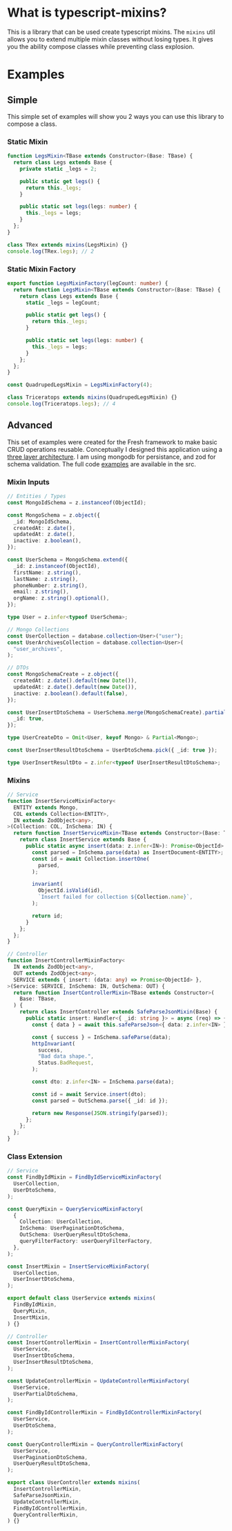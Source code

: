 # What is typescript-mixins?

This is a library that can be used create typescript mixins. The `mixins` util
allows you to extend multiple mixin classes without losing types. It gives you
the ability compose classes while preventing class explosion.

# Examples

## Simple

This simple set of examples will show you 2 ways you can use this library to
compose a class.

### Static Mixin

```ts
function LegsMixin<TBase extends Constructor>(Base: TBase) {
  return class Legs extends Base {
    private static _legs = 2;

    public static get legs() {
      return this._legs;
    }

    public static set legs(legs: number) {
      this._legs = legs;
    }
  };
}

class TRex extends mixins(LegsMixin) {}
console.log(TRex.legs); // 2
```

### Static Mixin Factory

```ts
export function LegsMixinFactory(legCount: number) {
  return function LegsMixin<TBase extends Constructor>(Base: TBase) {
    return class Legs extends Base {
      static _legs = legCount;

      public static get legs() {
        return this._legs;
      }

      public static set legs(legs: number) {
        this._legs = legs;
      }
    };
  };
}

const QuadrupedLegsMixin = LegsMixinFactory(4);

class Triceratops extends mixins(QuadrupedLegsMixin) {}
console.log(Triceratops.legs); // 4
```

## Advanced

This set of examples were created for the Fresh framework to make basic CRUD
operations reusable. Conceptually I designed this application using a
[three layer architecture](https://ctrly.blog/nodejs-layered-architecture/). I
am using mongodb for persistance, and zod for schema validation. The full code
[examples](./example/) are available in the src.

### Mixin Inputs

```ts
// Entities / Types
const MongoIdSchema = z.instanceof(ObjectId);

const MongoSchema = z.object({
  _id: MongoIdSchema,
  createdAt: z.date(),
  updatedAt: z.date(),
  inactive: z.boolean(),
});

const UserSchema = MongoSchema.extend({
  _id: z.instanceof(ObjectId),
  firstName: z.string(),
  lastName: z.string(),
  phoneNumber: z.string(),
  email: z.string(),
  orgName: z.string().optional(),
});

type User = z.infer<typeof UserSchema>;

// Mongo Collections
const UserCollection = database.collection<User>("user");
const UserArchivesCollection = database.collection<User>(
  "user_archives",
);

// DTOs
const MongoSchemaCreate = z.object({
  createdAt: z.date().default(new Date()),
  updatedAt: z.date().default(new Date()),
  inactive: z.boolean().default(false),
});

const UserInsertDtoSchema = UserSchema.merge(MongoSchemaCreate).partial({
  _id: true,
});

type UserCreateDto = Omit<User, keyof Mongo> & Partial<Mongo>;

const UserInsertResultDtoSchema = UserDtoSchema.pick({ _id: true });

type UserInsertResultDto = z.infer<typeof UserInsertResultDtoSchema>;
```

### Mixins

```ts
// Service
function InsertServiceMixinFactory<
  ENTITY extends Mongo,
  COL extends Collection<ENTITY>,
  IN extends ZodObject<any>,
>(Collection: COL, InSchema: IN) {
  return function InsertServiceMixin<TBase extends Constructor>(Base: TBase) {
    return class InsertService extends Base {
      public static async insert(data: z.infer<IN>): Promise<ObjectId> {
        const parsed = InSchema.parse(data) as InsertDocument<ENTITY>;
        const id = await Collection.insertOne(
          parsed,
        );

        invariant(
          ObjectId.isValid(id),
          `Insert failed for collection ${Collection.name}`,
        );

        return id;
      }
    };
  };
}

// Controller
function InsertControllerMixinFactory<
  IN extends ZodObject<any>,
  OUT extends ZodObject<any>,
  SERVICE extends { insert: (data: any) => Promise<ObjectId> },
>(Service: SERVICE, InSchema: IN, OutSchema: OUT) {
  return function InsertControllerMixin<TBase extends Constructor>(
    Base: TBase,
  ) {
    return class InsertController extends SafeParseJsonMixin(Base) {
      public static insert: Handler<{ _id: string }> = async (req) => {
        const { data } = await this.safeParseJson<{ data: z.infer<IN> }>(req);

        const { success } = InSchema.safeParse(data);
        httpInvariant(
          success,
          "Bad data shape.",
          Status.BadRequest,
        );

        const dto: z.infer<IN> = InSchema.parse(data);

        const id = await Service.insert(dto);
        const parsed = OutSchema.parse({ _id: id });

        return new Response(JSON.stringify(parsed));
      };
    };
  };
}
```

### Class Extension

```ts
// Service
const FindByIdMixin = FindByIdServiceMixinFactory(
  UserCollection,
  UserDtoSchema,
);

const QueryMixin = QueryServiceMixinFactory(
  {
    Collection: UserCollection,
    InSchema: UserPaginationDtoSchema,
    OutSchema: UserQueryResultDtoSchema,
    queryFilterFactory: userQueryFilterFactory,
  },
);

const InsertMixin = InsertServiceMixinFactory(
  UserCollection,
  UserInsertDtoSchema,
);

export default class UserService extends mixins(
  FindByIdMixin,
  QueryMixin,
  InsertMixin,
) {}

// Controller
const InsertControllerMixin = InsertControllerMixinFactory(
  UserService,
  UserInsertDtoSchema,
  UserInsertResultDtoSchema,
);

const UpdateControllerMixin = UpdateControllerMixinFactory(
  UserService,
  UserPartialDtoSchema,
);

const FindByIdControllerMixin = FindByIdControllerMixinFactory(
  UserService,
  UserDtoSchema,
);

const QueryControllerMixin = QueryControllerMixinFactory(
  UserService,
  UserPaginationDtoSchema,
  UserQueryResultDtoSchema,
);

export class UserController extends mixins(
  InsertControllerMixin,
  SafeParseJsonMixin,
  UpdateControllerMixin,
  FindByIdControllerMixin,
  QueryControllerMixin,
) {}
```
